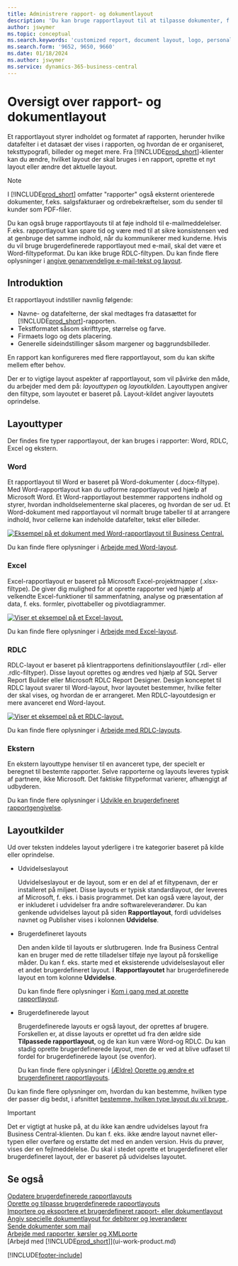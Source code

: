 ```yaml
---
title: Administrere rapport- og dokumentlayout
description: 'Du kan bruge rapportlayout til at tilpasse dokumenter, f.eks. for at tilpasse skrifttype, logo eller sideindstillinger for PDF-filer, som du sender til kunderne.'
author: jswymer
ms.topic: conceptual
ms.search.keywords: 'customized report, document layout, logo, personalize'
ms.search.form: '9652, 9650, 9660'
ms.date: 01/18/2024
ms.author: jswymer
ms.service: dynamics-365-business-central
---
```

# <a name="report-and-document-layouts-overview"></a>Oversigt over rapport- og dokumentlayout

Et rapportlayout styrer indholdet og formatet af rapporten, herunder hvilke datafelter i et datasæt der vises i rapporten, og hvordan de er organiseret, teksttypografi, billeder og meget mere. Fra [!INCLUDE[prod_short](includes/prod_short.md)]-klienter kan du ændre, hvilket layout der skal bruges i en rapport, oprette et nyt layout eller ændre det aktuelle layout.

> [!NOTE]  
> I [!INCLUDE[prod_short](includes/prod_short.md)] omfatter "rapporter" også eksternt orienterede dokumenter, f.eks. salgsfakturaer og ordrebekræftelser, som du sender til kunder som PDF-filer.

Du kan også bruge rapportlayouts til at føje indhold til e-mailmeddelelser. F.eks. rapportlayout kan spare tid og være med til at sikre konsistensen ved at genbruge det samme indhold, når du kommunikerer med kunderne. Hvis du vil bruge brugerdefinerede rapportlayout med e-mail, skal det være et Word-filtypeformat. Du kan ikke bruge RDLC-filtypen. Du kan finde flere oplysninger i [angive genanvendelige e-mail-tekst og layout](admin-how-setup-email.md#set-up-reusable-email-texts-and-layouts). 

## <a name="introduction"></a>Introduktion

Et rapportlayout indstiller navnlig følgende:

* Navne- og datafelterne, der skal medtages fra datasættet for [!INCLUDE[prod_short](includes/prod_short.md)]-rapporten.
* Tekstformatet såsom skrifttype, størrelse og farve.
* Firmaets logo og dets placering.
* Generelle sideindstillinger såsom margener og baggrundsbilleder.

En rapport kan konfigureres med flere rapportlayout, som du kan skifte mellem efter behov. 

<!--You can use one of the built-in report layouts or you can create custom report layouts and assign them to your reports as needed. For more information, see [Create a Custom Report or Document Layout](ui-how-create-custom-report-layout.md).-->

Der er to vigtige layout aspekter af rapportlayout, som vil påvirke den måde, du arbejder med dem på: *layouttypen* og *layoutkilden*. Layouttypen angiver den filtype, som layoutet er baseret på. Layout-kildet angiver layoutets oprindelse.

## <a name="layout-types"></a>Layouttyper

Der findes fire typer rapportlayout, der kan bruges i rapporter: Word, RDLC, Excel og ekstern.

### <a name="word"></a>Word

Et rapportlayout til Word er baseret på Word-dokumenter (.docx-filtype). Med Word-rapportlayout kan du udforme rapportlayout ved hjælp af Microsoft Word. Et Word-rapportlayout bestemmer rapportens indhold og styrer, hvordan indholdselementerne skal placeres, og hvordan de ser ud. Et Word-dokument med rapportlayout vil normalt bruge tabeller til at arrangere indhold, hvor cellerne kan indeholde datafelter, tekst eller billeder.

[![Eksempel på et dokument med Word-rapportlayout til Business Central.](media/word-layout-overview.png)](media/word-layout-overview.png#lightbox) 

<!--![Example of a word report layout document for Business Central.](media/nav_wordreportlayout_edit_in_word_example.png) -->

Du kan finde flere oplysninger i [Arbejde med Word-layout](ui-how-add-fields-word-report-layout.md).

### <a name="excel"></a>Excel

Excel-rapportlayout er baseret på Microsoft Excel-projektmapper (.xlsx-filtype). De giver dig mulighed for at oprette rapporter ved hjælp af velkendte Excel-funktioner til sammenfatning, analyse og præsentation af data, f. eks. formler, pivottabeller og pivotdiagrammer.

[![Viser et eksempel på et Excel-layout.](media/excel-layout-2.png)](media/excel-layout-2.png#lightbox)

Du kan finde flere oplysninger i [Arbejde med Excel-layout](ui-excel-report-layouts.md).

### <a name="rdlc"></a>RDLC

RDLC-layout er baseret på klientrapportens definitionslayoutfiler (.rdl- eller .rdlc-filtyper). Disse layout oprettes og ændres ved hjælp af SQL Server Report Builder eller Microsoft RDLC Report Designer. Design konceptet til RDLC layout svarer til Word-layout, hvor layoutet bestemmer, hvilke felter der skal vises, og hvordan de er arrangeret. Men RDLC-layoutdesign er mere avanceret end Word-layout.

[![Viser et eksempel på et RDLC-layout.](media/rdlc-layout-overview.png)](media/rdlc-layout-overview.png#lightbox)

Du kan finde flere oplysninger i [Arbejde med RDLC-layouts](ui-rdlc-report-layouts.md).

### <a name="external"></a>Ekstern

En ekstern layouttype henviser til en avanceret type, der specielt er beregnet til bestemte rapporter. Selve rapporterne og layouts leveres typisk af partnere, ikke Microsoft. Det faktiske filtypeformat varierer, afhængigt af udbyderen.

Du kan finde flere oplysninger i [Udvikle en brugerdefineret rapportgengivelse](/dynamics365/business-central/dev-itpro/developer/devenv-report-custom-render).

## <a name="layout-sources"></a>Layoutkilder

Ud over teksten inddeles layout yderligere i tre kategorier baseret på kilde eller oprindelse.

* Udvidelseslayout

   Udvidelseslayout er de layout, som er en del af et filtypenavn, der er installeret på miljøet. Disse layouts er typisk standardlayout, der leveres af Microsoft, f. eks. i basis programmet. Det kan også være layout, der er inkluderet i udvidelser fra andre softwareleverandører. Du kan genkende udvidelses layout på siden **Rapportlayout**, fordi udvidelses navnet og Publisher vises i kolonnen **Udvidelse**.

* Brugerdefineret layouts

   Den anden kilde til layouts er slutbrugeren. Inde fra Business Central kan en bruger med de rette tilladelser tilføje nye layout på forskellige måder. Du kan f. eks. starte med et eksisterende udvidelseslayout eller et andet brugerdefineret layout. I **Rapportlayoutet** har brugerdefinerede layout en tom kolonne **Udvidelse**.

   Du kan finde flere oplysninger i [Kom i gang med at oprette rapportlayout](ui-get-started-layouts.md).

* Brugerdefinerede layout

  Brugerdefinerede layouts er også layout, der oprettes af brugere. Forskellen er, at disse layouts er oprettet ud fra den ældre side **Tilpassede rapportlayout**, og de kan kun være Word-og RDLC. Du kan stadig oprette brugerdefinerede layout, men de er ved at blive udfaset til fordel for brugerdefinerede layout (se ovenfor).

  Du kan finde flere oplysninger i [(Ældre) Oprette og ændre et brugerdefineret rapportlayouts](ui-how-create-custom-report-layout.md).

Du kan finde flere oplysninger om, hvordan du kan bestemme, hvilken type der passer dig bedst, i afsnittet [bestemme, hvilken type layout du vil bruge ](ui-get-started-layouts.md#decide).

> [!IMPORTANT]
> Det er vigtigt at huske på, at du ikke kan ændre udvidelses layout fra Business Central-klienten. Du kan f. eks. ikke ændre layout navnet eller-typen eller overføre og erstatte det med en anden version. Hvis du prøver, vises der en fejlmeddelelse. Du skal i stedet oprette et brugerdefineret eller brugerdefineret layout, der er baseret på udvidelses layoutet.

<!--
### <a name="built-in-and-custom-report-layouts"></a>Built-in and custom report layouts



[!INCLUDE[prod_short](includes/prod_short.md)] includes several built-in layouts. Built-in layouts are predefined layouts that are designed for specific reports. [!INCLUDE[prod_short](includes/prod_short.md)] reports will have a built-in layout as either an RDLC report layout, Word report layout, or in some cases both. You can’t modify a built-in report layout from [!INCLUDE[prod_short](includes/prod_short.md)] but you use them as a starting point for building your own custom report layouts.

Custom layouts are report layouts that you design to change the appearance of a report. You typically create a custom layout based on a built-in layout, but you can create them from scratch or from a copy of an existing custom layout. Custom layouts enable you to have multiple layouts for the same report, which you switch among as needed. For example, you can have different layouts for each [!INCLUDE[prod_short](includes/prod_short.md)] company, or you can have different layouts for the same company for specific occasions or events, like a special campaign or holiday season.


Deciding on whether to use a Word, Excel, or RDLC layout type will depend on how you want the generated report to look and your knowledge of tools for creating the layouts, like Word, Excel, and SQL Server Report Builder.

* The general design concepts for Word and RDLC layouts are similar. However each type has certain design features that affect how the generated report appears in [!INCLUDE[prod_short](includes/prod_short.md)]. This means that the same report might look different when using the Word report layout compared to the RDLC report layout.

* The process for setting up Word, Excel, and RDLC report layouts on reports is the same. The main difference is in the way you modify the layouts. Word and especially Excel layouts are typically easier to create and modify than RDLC report layouts because you use Word and Excel. RDLC report layouts are modified by using SQL Server Report builder, which targets more advanced users.

* Not all reports and document have a dataset that is optimized for use with an Excel layout. For example, aggregations and complex calculations work best with RDLC or Word layouts. The same is true for documents.

For information about how to switch the layout currently used on a report, see [Set the Layout Used by a Report](ui-set-report-layout.md).

-->
## <a name="see-also"></a>Se også

[Opdatere brugerdefinerede rapportlayouts](ui-update-report-layouts.md)  
[Oprette og tilpasse brugerdefinerede rapportlayouts](ui-how-create-custom-report-layout.md)  
[Importere og eksportere et brugerdefineret rapport- eller dokumentlayout](ui-how-import-and-export-report-layout.md)  
[Angiv specielle dokumentlayout for debitorer og leverandører](ui-define-customer-vendor-document-layouts.md)  
[Sende dokumenter som mail](ui-how-send-documents-email.md)  
[Arbejde med rapporter, kørsler og XMLporte](ui-work-report.md)  
[Arbejd med [!INCLUDE[prod_short](includes/prod_short.md)]](ui-work-product.md)  


[!INCLUDE[footer-include](includes/footer-banner.md)]
